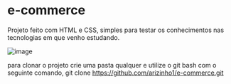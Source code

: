 # e-commerce
Projeto feito com HTML e CSS, simples para testar os conhecimentos nas tecnologias em que venho estudando.

![image](https://user-images.githubusercontent.com/99341812/235382023-c00a01dd-5403-4a58-8517-3fba7ffb68f3.png)

para clonar o projeto crie uma pasta qualquer e utilize o git bash com o seguinte comando, git clone https://github.com/arizinho1/e-commerce.git
